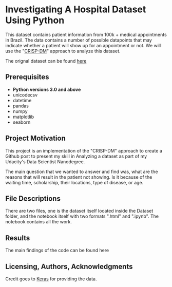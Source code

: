 # Investigating A Hospital Dataset Using Python

This dataset contains patient information from 100k + medical appointments in Brazil. The data contains a number of possible datapoints that may indicate whether a patient will show up for an appointment or not. We will use the "[CRISP-DM](https://www.sv-europe.com/crisp-dm-methodology/)" approach to analyze this dataset.

The orignal dataset can be found [here](https://www.kaggle.com/joniarroba/noshowappointments)

## Prerequisites
- **Python versions 3.0 and above**
- unicodecsv
- datetime
- pandas
- numpy
- matplotlib
- seaborn

## Project Motivation 
This project is an implementation of the "CRISP-DM" approach to create a Github post to present my skill in Analyzing a dataset as part of my Udacity's Data Scientist Nanodegree.

The main question that we wanted to answer and find was, what are the reasons that will result in the patient not showing. Is it because of the waiting time, scholarship, their locations, type of disease, or age. 

## File Descriptions
There are two files, one is the dataset itself located inside the Dataset folder, and the notebook itself with two formats ".html" and ".ipynb". The notebook contains all the work.

## Results 
The main findings of the code can be found here

## Licensing, Authors, Acknowledgments
Credit goes to [Keras](https://www.kaggle.com/joniarroba/noshowappointments) for providing the data. 
